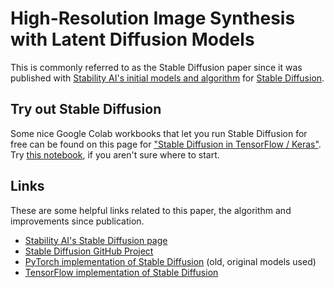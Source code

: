 # High-Resolution Image Synthesis with Latent Diffusion Models

This is commonly referred to as the Stable Diffusion paper since it was published with [Stability AI's initial models
and algorithm](https://stability.ai/news/stable-diffusion-public-release) for [Stable Diffusion](https://stability.ai/stable-diffusion).


## Try out Stable Diffusion

Some nice Google Colab workbooks that let you run Stable Diffusion for free can be found on this page for ["Stable Diffusion in TensorFlow / Keras"](https://github.com/divamgupta/stable-diffusion-tensorflow). Try [this notebook](https://colab.research.google.com/drive/15mQgITh3e9HQMNys0zR8JN4R2vp06d-N), if you aren't sure where to start.


## Links

These are some helpful links related to this paper, the algorithm and improvements since publication.

* [Stability AI's Stable Diffusion page](https://stability.ai/stable-diffusion)
* [Stable Diffusion GitHub Project](https://github.com/CompVis/stable-diffusion)
* [PyTorch implementation of Stable Diffusion](https://github.com/kjsman/stable-diffusion-pytorch/tree/main) (old, original models used)
* [TensorFlow implementation of Stable Diffusion](https://github.com/divamgupta/stable-diffusion-tensorflow)

